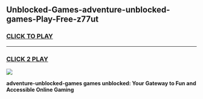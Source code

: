
## Unblocked-Games-adventure-unblocked-games-Play-Free-z77ut
<h3>
<a href="https://premium76.site?title=adventure-unblocked-games&ref=09A">CLICK TO PLAY</a></h3>
<hr>

<h3>
<a href="https://premium76.site?title=adventure-unblocked-games&ref=09A">CLICK 2 PLAY</a>
  
</h3>

<a href="https://premium76.site?title=adventure-unblocked-games&ref=09A"><img src="https://clearcache.store/games.png"></a>


**adventure-unblocked-games games unblocked: Your Gateway to Fun and Accessible Online Gaming**

